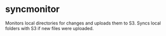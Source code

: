 # syncmonitor
Monitors local directories for changes and uploads them to S3. Syncs local folders with S3 if new files were uploaded.
